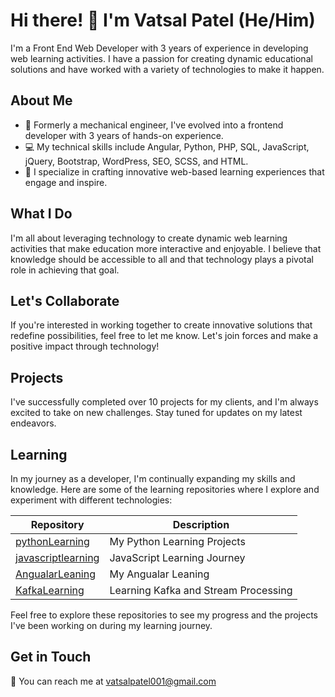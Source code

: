 # Hi there! 👋 I'm Vatsal Patel (He/Him)

I'm a Front End Web Developer with 3 years of experience in developing web learning activities. I have a passion for creating dynamic educational solutions and have worked with a variety of technologies to make it happen.

## About Me

- 🚀 Formerly a mechanical engineer, I've evolved into a frontend developer with 3 years of hands-on experience.
- 💻 My technical skills include Angular, Python, PHP, SQL, JavaScript, jQuery, Bootstrap, WordPress, SEO, SCSS, and HTML.
- 🌟 I specialize in crafting innovative web-based learning experiences that engage and inspire.

## What I Do

I'm all about leveraging technology to create dynamic web learning activities that make education more interactive and enjoyable. I believe that knowledge should be accessible to all and that technology plays a pivotal role in achieving that goal.

## Let's Collaborate

If you're interested in working together to create innovative solutions that redefine possibilities, feel free to let me know. Let's join forces and make a positive impact through technology!

## Projects

I've successfully completed over 10 projects for my clients, and I'm always excited to take on new challenges. Stay tuned for updates on my latest endeavors.

## Learning

In my journey as a developer, I'm continually expanding my skills and knowledge. Here are some of the learning repositories where I explore and experiment with different technologies:

| Repository           | Description                                           |
|----------------------|-------------------------------------------------------|
| [pythonLearning](https://vatsalpatel001.github.io/pythonLearning/) | My Python Learning Projects |
| [javascriptlearning](https://vatsalpatel001.github.io/JavascriptLearning.github.io/) | JavaScript Learning Journey |
| [AngualarLeaning](https://vatsalpatel001.github.io/AngualarLeaning.github.io/) | My Angualar Leaning |
| [KafkaLearning](https://vatsalpatel001.github.io/KafkaLearning/) | Learning Kafka and Stream Processing |

Feel free to explore these repositories to see my progress and the projects I've been working on during my learning journey.

## Get in Touch

📧 You can reach me at [vatsalpatel001@gmail.com](vatsalpatel001@gmail.com)
